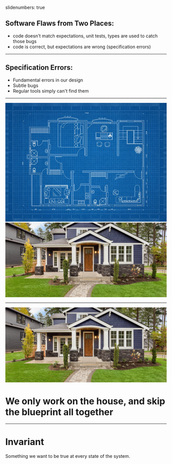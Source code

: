 slidenumbers: true

## Software Flaws from Two Places:
- code doesn't match expectations, unit tests, types are used to catch those bugs
- code is correct, but expectations are wrong (specification errors)

---

## Specification Errors:
- Fundamental errors in our design
- Subtle bugs
- Regular tools simply can't find them

---

![](blueprint.jpg)
![](house.jpg)

---

![](house.jpg)

# We only work on the house, and skip the blueprint all together

---

# Invariant
Something we want to be true at every state of the system.
